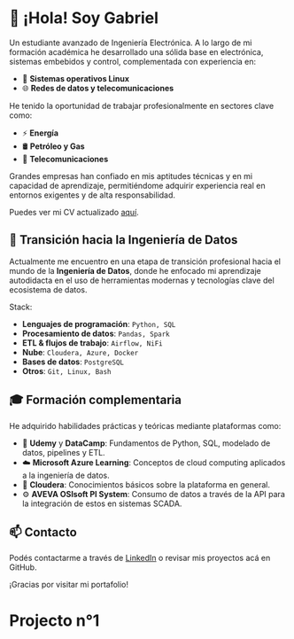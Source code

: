 # 👋 ¡Hola! Soy Gabriel

Un estudiante avanzado de Ingeniería Electrónica. A lo largo de mi formación académica he desarrollado una sólida base en electrónica, sistemas embebidos y control, complementada con experiencia en:

- 🐧 **Sistemas operativos Linux**
- 🌐 **Redes de datos y telecomunicaciones**

He tenido la oportunidad de trabajar profesionalmente en sectores clave como:

- ⚡ **Energía**
- 🛢️ **Petróleo y Gas**
- 📡 **Telecomunicaciones**

Grandes empresas han confiado en mis aptitudes técnicas y en mi capacidad de aprendizaje, permitiéndome adquirir experiencia real en entornos exigentes y de alta responsabilidad.

Puedes ver mi CV actualizado [aquí](https://drive.google.com/file/d/1A4DfP_m6mVv7Wqqt68NNqIYuX1zJpULd/view?usp=sharing).

## 🚀 Transición hacia la Ingeniería de Datos

Actualmente me encuentro en una etapa de transición profesional hacia el mundo de la **Ingeniería de Datos**, donde he enfocado mi aprendizaje autodidacta en el uso de herramientas modernas y tecnologías clave del ecosistema de datos.

Stack:

- **Lenguajes de programación**: `Python, SQL`  
- **Procesamiento de datos**: `Pandas, Spark`  
- **ETL & flujos de trabajo**: `Airflow, NiFi`  
- **Nube**: `Cloudera, Azure, Docker`  
- **Bases de datos**: `PostgreSQL`  
- **Otros**: `Git, Linux, Bash`  

## 🎓 Formación complementaria

He adquirido habilidades prácticas y teóricas mediante plataformas como:

- 📘 **Udemy** y **DataCamp**: Fundamentos de Python, SQL, modelado de datos, pipelines y ETL.
- ☁️ **Microsoft Azure Learning**: Conceptos de cloud computing aplicados a la ingeniería de datos.
- 🧠 **Cloudera**: Conocimientos básicos sobre la plataforma en general.
- ⚙️ **AVEVA OSIsoft PI System**: Consumo de datos a través de la API para la integración de estos en sistemas SCADA.

## 📫 Contacto

Podés contactarme a través de [LinkedIn](https://linkedin.com/in/gabriel-ulloa-saavedra/) o revisar mis proyectos acá en GitHub.

¡Gracias por visitar mi portafolio!

# Projecto n°1

